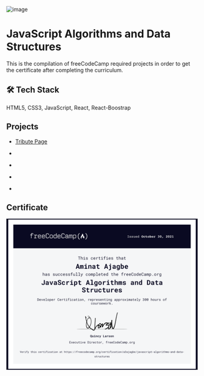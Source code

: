 
![image](https://user-images.githubusercontent.com/27415688/167096017-309c253f-0502-4048-8c81-40e2c7f2d7a1.png)

# JavaScript Algorithms and Data Structures

This is the compilation of freeCodeCamp required projects in order to get the certificate after completing the curriculum.

## 🛠 Tech Stack

HTML5, CSS3, JavaScript, React, React-Boostrap

  
## Projects

- [Tribute Page](https://github.com/A3AJAGBE/freecodecamp-tribute-page-project)

- []()

- []()

- []()

- []()


## Certificate

![Certificate](https://github.com/A3AJAGBE/freecodecamp-JavaScript-Algorithms-and-Data-Structures/blob/main/ajagbe-javascript-algorithms-and-data-structures.png?raw=true)

    
